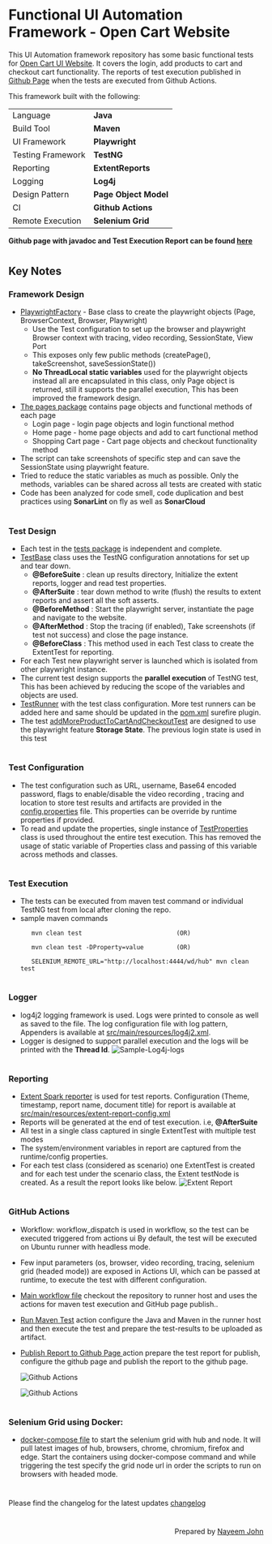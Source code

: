 # Functional UI Automation Framework - Open Cart Website

This UI Automation framework repository has some basic functional tests for [Open Cart UI Website](https://naveenautomationlabs.com/opencart/). It covers the login, add products to cart and checkout cart functionality. The reports of test execution published in [Github Page](https://nayeemjohny.github.io/open-cart-ui-automation-playwright/) when the tests are executed from Github Actions.

This framework built with the following:

|                   |                       |
| ----------------- | --------------------- |
| Language          | **Java**              |
| Build Tool        | **Maven**             |
| UI Framework      | **Playwright**        |
| Testing Framework | **TestNG**            |
| Reporting         | **ExtentReports**     |
| Logging           | **Log4j**             |
| Design Pattern    | **Page Object Model** |
| CI                | **Github Actions**    |
| Remote Execution  | **Selenium Grid**     |


**Github page with javadoc and Test Execution Report can be found [here](https://nayeemjohny.github.io/open-cart-ui-automation-playwright/)**


#
## Key Notes

### Framework Design
- [PlaywrightFactory](./src/main/java/base/PlaywrightFactory.java) - Base class to create the playwright objects (Page, BrowserContext, Browser, Playwright)
  - Use the Test configuration to set up the browser and playwright Browser context with tracing, video recording, SessionState, View Port 
  - This exposes only few public methods (createPage(), takeScreenshot, saveSessionState())
  - **No ThreadLocal static variables** used for the playwright objects instead all are encapsulated in this class, only Page object is returned, still it supports the parallel execution, This has been improved the framework design.  
- [The pages package](./src/main/java/pages/) contains page objects and functional methods of each page 
  - Login page - login page objects and login functional method
  - Home page - home page objects and add to cart functional method
  - Shopping Cart page - Cart page objects and  checkout functionality method
- The script can take screenshots of specific step and can save the SessionState using playwright feature.
- Tried to reduce the static variables as much as possible. Only the methods, variables can be shared across all tests are created with static
- Code has been analyzed for code smell, code duplication and best practices using **SonarLint** on fly as well as **SonarCloud**

#
### Test Design
- Each test in the [tests package](./src/test/java/tests/) is independent and complete.
- [TestBase](./src/test/java/tests/TestBase.java) class uses the TestNG configuration annotations for set up and tear down.
    - **@BeforeSuite** : clean up results directory, Initialize the extent reports, logger and read test properties.
    - **@AfterSuite**  : tear down method to write (flush) the results to extent reports and assert all the soft asserts.
    - **@BeforeMethod** : Start the playwright server, instantiate the page and navigate to the website.
    - **@AfterMethod** : Stop the tracing (if enabled), Take screenshots (if test not success) and close the page instance.
    - **@BeforeClass** : This method used in each Test class to create the ExtentTest for reporting.
- For each Test new playwright server is launched which is isolated from other playwright instance.
- The current test design supports the **parallel execution** of TestNG test, This has been achieved by reducing the scope of the variables and objects are used.
- [TestRunner](./src/test/resources/testrunners/testng.xml) with the test class configuration. More test runners can be added here and same should be updated in the [pom.xml](pom.xml) surefire plugin.
- The test [addMoreProductToCartAndCheckoutTest](./src/test/java/tests/TS_03_VerifyCheckoutCartTests.java) are designed to use the playwright feature **Storage State**. The previous login state is used in this test

#
### Test Configuration
- The test configuration such as URL, username, Base64 encoded password, flags to enable/disable the video recording , tracing and location to store test results and artifacts are provided in the [config.properties](./src/main/resources/config.properties) file. This properties can be override by runtime properties if provided. 
- To read and update the properties, single instance of [TestProperties](./src/main/java/utils/TestProperties.java) class is used throughout the entire test execution. This has removed the usage of static variable of Properties class and passing of this variable across methods and classes. 

#
### Test Execution 
- The tests can be executed from maven test command or individual TestNG test from local after cloning the repo.
- sample maven commands
     ```command
        mvn clean test                          (OR)

        mvn clean test -DProperty=value         (OR)

        SELENIUM_REMOTE_URL="http://localhost:4444/wd/hub" mvn clean test
     ```
#
### Logger
- log4j2 logging framework is used. Logs were printed to console as well as saved to the file. The log configuration file with log pattern, Appenders is available at [src/main/resources/log4j2.xml](./src/main/resources/log4j2.xml).
- Logger is designed to support parallel execution and the logs will be printed with the **Thread Id**. 
  ![Sample-Log4j-logs](./readme-screenshots/sample-logs.PNG)

#
### Reporting
- [Extent Spark reporter](./src/main/java/utils/ExtentReporter.java) is used for test reports. Configuration (Theme, timestamp, report name, document title) for report is available at [src/main/resources/extent-report-config.xml](./src/main/resources/extent-report-config.xml)
- Reports will be generated at the end of test execution. i.e, **@AfterSuite**
- All test in a single class captured in single ExtentTest with multiple test modes
- The system/environment variables in report are captured from the runtime/config properties.
- For each test class (considered as scenario) one ExtentTest is created and for each test under the scenario class, the Extent testNode is created. As a result the report looks like below. 
  ![Extent Report](./readme-screenshots/Extent-Report-Screenshot.png)

#
### GitHub Actions
- Workflow: workflow_dispatch is used in workflow, so the test can be executed triggered from actions ui
By default, the test will be executed on Ubuntu runner with headless mode.

- Few input parameters (os, browser, video recording, tracing, selenium grid (headed mode)) are exposed in Actions UI, which can be passed at runtime, to execute the test with different configuration.

-  [Main workflow file](./.github/workflows/open-cart-functional-test.yml) checkout the repository to runner host and uses the actions for maven test execution and GitHub page publish..

- [Run Maven Test](./.github/java-maven-testng-test-action/action.yml) action configure the Java and Maven in the runner host and then execute the test and prepare the test-results to be uploaded as artifact.

- [Publish Report to Github Page ](./.github/publish-github-page-action/action.yml) action prepare the test report for publish, configure the github page and publish the report to the github page.

    ![Github Actions](./readme-screenshots/github-action-workflow-run.png)

    ![Github Actions](./readme-screenshots/github-action-workflow-execution.png)

#
### Selenium Grid using Docker:
    
* [docker-compose file](./selenium-grid-docker-compose.yml) to start the selenium grid with hub and node. It will pull latest images of hub, browsers, chrome, chromium, firefox and edge. Start the containers using docker-compose command and while triggering the test specify the grid node url in order the scripts to run on browsers with headed mode.

#
Please find the changelog for the latest updates [changelog](./changelog.md)

# 
<span style="float:right;" >
Prepared by
<a href= "https://www.linkedin.com/in/nayeemjohny/">
Nayeem John
</a>
</span>


 

